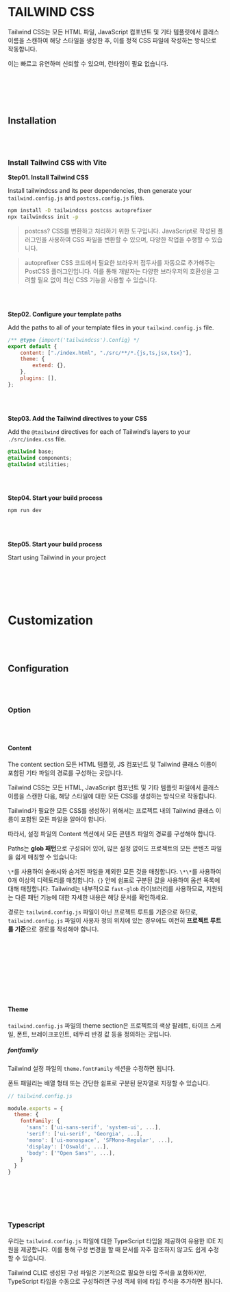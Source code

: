 # TAILWIND CSS

Tailwind CSS는 모든 HTML 파일, JavaScript 컴포넌트 및 기타 템플릿에서 클래스 이름을 스캔하여 해당 스타일을 생성한 후, 이를 정적 CSS 파일에 작성하는 방식으로 작동합니다.

이는 빠르고 유연하며 신뢰할 수 있으며, 런타임이 필요 없습니다.

<br/>
<br/>
<br/>
<br/>

## Installation

<br/>
<br/>

### Install Tailwind CSS with Vite

**Step01. Install Tailwind CSS**

Install tailwindcss and its peer dependencies, then generate your `tailwind.config.js` and `postcss.config.js` files.

```bash
npm install -D tailwindcss postcss autoprefixer
npx tailwindcss init -p
```

> postcss?
> CSS를 변환하고 처리하기 위한 도구입니다. JavaScript로 작성된 플러그인을 사용하여 CSS 파일을 변환할 수 있으며, 다양한 작업을 수행할 수 있습니다.

> autoprefixer
> CSS 코드에서 필요한 브라우저 접두사를 자동으로 추가해주는 PostCSS 플러그인입니다. 이를 통해 개발자는 다양한 브라우저의 호환성을 고려할 필요 없이 최신 CSS 기능을 사용할 수 있습니다.

<br/>
<br/>

**Step02. Configure your template paths**

Add the paths to all of your template files in your `tailwind.config.js` file.

```js
/** @type {import('tailwindcss').Config} */
export default {
    content: ["./index.html", "./src/**/*.{js,ts,jsx,tsx}"],
    theme: {
        extend: {},
    },
    plugins: [],
};
```

<br/>
<br/>

**Step03. Add the Tailwind directives to your CSS**

Add the `@tailwind` directives for each of Tailwind’s layers to your `./src/index.css` file.

```css
@tailwind base;
@tailwind components;
@tailwind utilities;
```

<br/>
<br/>

**Step04. Start your build process**

```bash
npm run dev
```

<br/>
<br/>

**Step05. Start your build process**

Start using Tailwind in your project

<br/>
<br/>
<br/>
<br/>

# Customization

<br/>
<br/>

## Configuration

<br/>
<br/>

### Option

<br/>
<br/>

#### Content

The content section 모든 HTML 템플릿, JS 컴포넌트 및 Tailwind 클래스 이름이 포함된 기타 파일의 경로를 구성하는 곳입니다.

Tailwind CSS는 모든 HTML, JavaScript 컴포넌트 및 기타 템플릿 파일에서 클래스 이름을 스캔한 다음, 해당 스타일에 대한 모든 CSS를 생성하는 방식으로 작동합니다.

Tailwind가 필요한 모든 CSS를 생성하기 위해서는 프로젝트 내의 Tailwind 클래스 이름이 포함된 모든 파일을 알아야 합니다.

따라서, 설정 파일의 Content 섹션에서 모든 콘텐츠 파일의 경로를 구성해야 합니다.

Paths는 **glob 패턴**으로 구성되어 있어, 많은 설정 없이도 프로젝트의 모든 콘텐츠 파일을 쉽게 매칭할 수 있습니다:

`\*`를 사용하여 슬래시와 숨겨진 파일을 제외한 모든 것을 매칭합니다.
`\*\*`를 사용하여 0개 이상의 디렉토리를 매칭합니다.
`{}` 안에 쉼표로 구분된 값을 사용하여 옵션 목록에 대해 매칭합니다.
Tailwind는 내부적으로 `fast-glob` 라이브러리를 사용하므로, 지원되는 다른 패턴 기능에 대한 자세한 내용은 해당 문서를 확인하세요.

경로는 `tailwind.config.js` 파일이 아닌 프로젝트 루트를 기준으로 하므로, `tailwind.config.js` 파일이 사용자 정의 위치에 있는 경우에도 여전히 **프로젝트 루트를 기준**으로 경로를 작성해야 합니다.

<br/>
<br/>
<br/>
<br/>

<br/>
<br/>
<br/>
<br/>

#### Theme

`tailwind.config.js` 파일의 theme section은 프로젝트의 색상 팔레트, 타이프 스케일, 폰트, 브레이크포인트, 테두리 반경 값 등을 정의하는 곳입니다.

##### fontfamily

Tailwind 설정 파일의 `theme.fontFamily` 섹션을 수정하면 됩니다.

폰트 패밀리는 배열 형태 또는 간단한 쉼표로 구분된 문자열로 지정할 수 있습니다.

```js
// tailwind.config.js

module.exports = {
  theme: {
    fontFamily: {
      'sans': ['ui-sans-serif', 'system-ui', ...],
      'serif': ['ui-serif', 'Georgia', ...],
      'mono': ['ui-monospace', 'SFMono-Regular', ...],
      'display': ['Oswald', ...],
      'body': ['"Open Sans"', ...],
    }
  }
}
```

<br/>
<br/>
<br/>
<br/>

### Typescript

우리는 `tailwind.config.js` 파일에 대한 TypeScript 타입을 제공하여 유용한 IDE 지원을 제공합니다. 이를 통해 구성 변경을 할 때 문서를 자주 참조하지 않고도 쉽게 수정할 수 있습니다.

Tailwind CLI로 생성된 구성 파일은 기본적으로 필요한 타입 주석을 포함하지만, TypeScript 타입을 수동으로 구성하려면 구성 객체 위에 타입 주석을 추가하면 됩니다.
